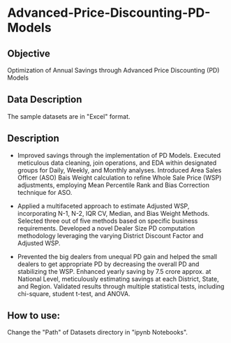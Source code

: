 # Advanced-Price-Discounting-PD-Models

## Objective 
Optimization of Annual Savings through Advanced Price Discounting (PD) Models

## Data Description
The sample datasets are in "Excel" format. 

## Description
- Improved savings through the implementation of PD Models. Executed meticulous data cleaning, join operations, and EDA within
designated groups for Daily, Weekly, and Monthly analyses. Introduced Area Sales Officer (ASO) Bais Weight calculation to refine
Whole Sale Price (WSP) adjustments, employing Mean Percentile Rank and Bias Correction technique for ASO.

- Applied a multifaceted approach to estimate Adjusted WSP, incorporating N-1, N-2, IQR CV, Median, and Bias Weight Methods.
Selected three out of five methods based on specific business requirements. Developed a novel Dealer Size PD computation
methodology leveraging the varying District Discount Factor and Adjusted WSP.

- Prevented the big dealers from unequal PD gain and helped the small dealers to get appropriate PD by decreasing the overall PD
and stabilizing the WSP. Enhanced yearly saving by 7.5 crore approx. at National Level, meticulously estimating savings at each
District, State, and Region. Validated results through multiple statistical tests, including chi-square, student t-test, and ANOVA.

## How to use:
Change the "Path" of Datasets directory in "ipynb Notebooks".